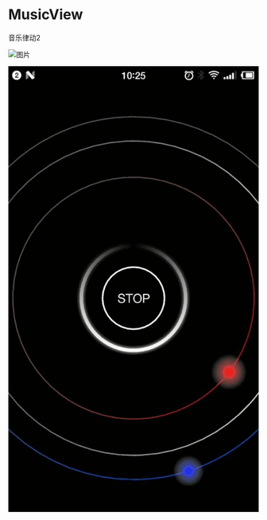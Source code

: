 # MusicView
音乐律动2

![图片](https://github.com/liaofuyou/MusicView2/blob/master/screenshot/Gif_20180413_102628.gif)

![图片](https://github.com/liaofuyou/MusicView2/blob/master/screenshot/Gif_20180413_102829.gif)
